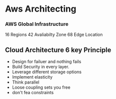 # Aws Architecting 

### AWS Global Infrastructure 
16 Regions 
42 Avaliabilty Zone
68 Edge Location 

## Cloud Architecture 6 key Principle 
* Design for failuer and nothing fails
* Build Security in every layer. 
* Leverage different storage options
* Implement elasticity 
* Think parallel
* Loose coupling sets you free
* don't fea constraints
